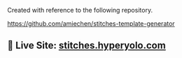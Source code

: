 Created with reference to the following repository.

<https://github.com/amiechen/stitches-template-generator>

## 🎏 Live Site: [stitches.hyperyolo.com](https://stitches.hyperyolo.com)

